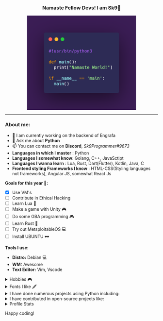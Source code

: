 <h3 align='center'>Namaste Fellow Devs! I am Sk9👋</h3>
<p align='center'><img align='center' width='360px' src='code.png'></img></p>
<hr/>

### About me:
- 🌱 I am currently working on the backend of Engrafa
- 💬 Ask me about **Python**
- 📫 You can contact me on **Discord**, *Sk9Programmer#9673*
- **Languages in which I master** : Python
- **Languages I somewhat know**: Golang, C++, JavaSctipt
- **Languages I wanna learn** : Lua, Rust, Dart(Flutter), Kotlin, Java, C
- **Frontend styling Frameworks I know** : HTML-CSS(Styling languages not frameworks), Angular JS, somewhat React Js

**Goals for this year 🥅:**
  - [x] Use VM's
  - [ ] Contribute in Ethical Hacking
  - [ ] Learn Lua 📝
  - [ ] Make a game with Unity 🎮
  - [ ] Do some GBA programming 🎮
  - [ ] Learn Rust 📝
  - [ ] Try out MetsploitableOS 💻
  - [ ] Install UBUNTU 🕶️

**Tools I use:**
  - **Distro:** Debian 💻
  - **WM:**  Awesome
  - **Text Editor:** Vim, Vscode 


<details>
  <summary> Hobbies 🎮 </summary>
  <br/>
  <p align='center'> -> Programming, playing cricket and occasionally reading some books </p>
</details>

<details>
  <summary> Fonts I like 🖋️ </summary>
  <br/>
  <p align='center'> -> JetBrains Mono, Fira Code, Fantasque Sans Mono, Montserrat, Lato, Kungfont, Segoe Script & Segoe Print </p>
</details>


<details>
  <summary> I have done numerous projects using Python including: </summary>
  <br/>
  <p>
  - Face Mask Detector
  - Numerous Discord Bots
  - Minecraft Clone(using ursina engine)
  - Websites using Flask and Django
  - AI Chatbot
  - Machine learning models
  - GUI chat application
  - Python interpreter
  - Web Scraping
  - GUI music players
  - Mac Address changer
  - Malware
  </p>
</details>

<details>
  <summary> I have contributed in open-source projects like: </summary>
  <br/>
  <p>
    Pytest,
    Engrafa:Yaguide. 
    Check out both of them on GitHub
  </p>
</details>
    
<details>
  <summary> Profile Stats </summary>
  <br/>
  <img src="https://github-readme-stats.vercel.app/api/?username=Skul9&layout=compact&show_icons=true&include_all_commits=true&hide_border=false&theme=cobalt" />  
</details>


Happy coding!
